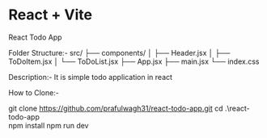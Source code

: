 # React + Vite

React Todo App

Folder Structure:-
src/
├── components/
│ ├── Header.jsx
│ ├── ToDoItem.jsx
│ └── ToDoList.jsx
├── App.jsx
├── main.jsx
└── index.css

Description:- It is simple todo application in react

How to Clone:-

git clone https://github.com/prafulwagh31/react-todo-app.git
cd .\react-todo-app\
npm install
npm run dev
